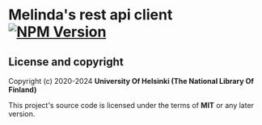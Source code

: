 # Melinda's rest api client [![NPM Version](https://img.shields.io/npm/v/@natlibfi/melinda-rest-api-client.svg)](https://npmjs.org/package/@natlibfi/melinda-rest-api-client)

## License and copyright

Copyright (c) 2020-2024 **University Of Helsinki (The National Library Of Finland)**

This project's source code is licensed under the terms of **MIT** or any later version.
